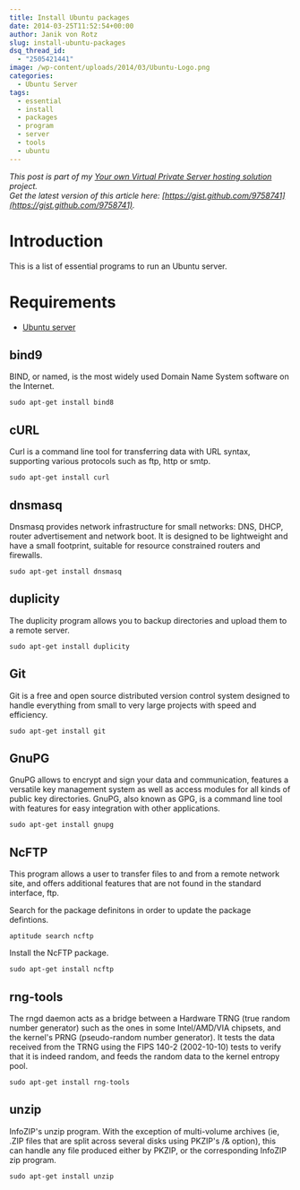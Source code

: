 ```yaml
---
title: Install Ubuntu packages
date: 2014-03-25T11:52:54+00:00
author: Janik von Rotz
slug: install-ubuntu-packages
dsq_thread_id:
  - "2505421441"
image: /wp-content/uploads/2014/03/Ubuntu-Logo.png
categories:
  - Ubuntu Server
tags:
  - essential
  - install
  - packages
  - program
  - server
  - tools
  - ubuntu
---
```

*This post is part of my [Your own Virtual Private Server hosting solution](https://janikvonrotz.ch/your-own-virtual-private-server-hosting-solution/) project.*  
*Get the latest version of this article here: [https://gist.github.com/9758741](https://gist.github.com/9758741).*  

# Introduction

This is a list of essential programs to run an Ubuntu server.
<!--more-->
# Requirements

* [Ubuntu server](https://janikvonrotz.ch/2014/03/13/deploy-ubuntu-server/)

## bind9

BIND, or named, is the most widely used Domain Name System software on the Internet.

    sudo apt-get install bind8

## cURL

Curl is a command line tool for transferring data with URL syntax, supporting various protocols such as ftp, http or smtp.

    sudo apt-get install curl

## dnsmasq

Dnsmasq provides network infrastructure for small networks: DNS, DHCP, router advertisement and network boot. It is designed to be lightweight and have a small footprint, suitable for resource constrained routers and firewalls. 

    sudo apt-get install dnsmasq

## duplicity

The duplicity program allows you to backup directories and upload them to a remote server.

    sudo apt-get install duplicity

## Git

Git is a free and open source distributed version control system designed to handle everything from small to very large projects with speed and efficiency.

    sudo apt-get install git

## GnuPG

GnuPG allows to encrypt and sign your data and communication, features a versatile key management system as well as access modules for all kinds of public key directories. GnuPG, also known as GPG, is a command line tool with features for easy integration with other applications.

    sudo apt-get install gnupg
    
## NcFTP    
    
This program allows a user to transfer files to and from a remote network site, and offers additional features that are not found in the standard interface, ftp.

Search for the package definitons in order to update the package defintions.

    aptitude search ncftp

Install the NcFTP package.

    sudo apt-get install ncftp
    
## rng-tools
    
The rngd daemon acts as a bridge between a Hardware TRNG (true random number generator) such as the ones in some Intel/AMD/VIA chipsets, and the kernel's PRNG (pseudo-random number generator).
It tests the data received from the TRNG using the FIPS 140-2 (2002-10-10) tests to verify that it is indeed random, and feeds the random data to the kernel entropy pool.

    sudo apt-get install rng-tools
    
## unzip

InfoZIP's unzip program. With the exception of multi-volume archives (ie, .ZIP files that are split across several disks using PKZIP's /& option), this can handle any file produced either by PKZIP, or the corresponding InfoZIP zip program.

    sudo apt-get install unzip